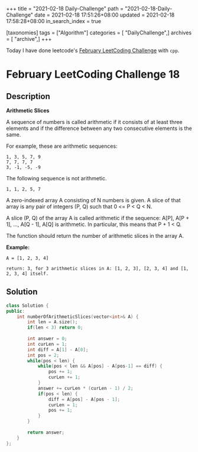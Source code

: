 +++
title = "2021-02-18 Daily-Challenge"
path = "2021-02-18-Daily-Challenge"
date = 2021-02-18 17:51:26+08:00
updated = 2021-02-18 17:58:28+08:00
in_search_index = true

[taxonomies]
tags = ["Algorithm"]
categories = [ "DailyChallenge",]
archives = [ "archive",]
+++

Today I have done leetcode's [February LeetCoding Challenge](https://leetcode.com/explore/challenge/card/february-leetcoding-challenge-2021/586/week-3-february-15th-february-21st/3644/) with `cpp`.

<!-- more -->

# February LeetCoding Challenge 18

## Description

**Arithmetic Slices**

A sequence of numbers is called arithmetic if it consists of at least three elements and if the difference between any two consecutive elements is the same.

For example, these are arithmetic sequences:

```
1, 3, 5, 7, 9
7, 7, 7, 7
3, -1, -5, -9
```

The following sequence is not arithmetic.

```
1, 1, 2, 5, 7
```

 

A zero-indexed array A consisting of N numbers is given. A slice of that array is any pair of integers (P, Q) such that 0 <= P < Q < N.

A slice (P, Q) of the array A is called arithmetic if the sequence:
A[P], A[P + 1], ..., A[Q - 1], A[Q] is arithmetic. In particular, this means that P + 1 < Q.

The function should return the number of arithmetic slices in the array A.

 

**Example:**

```
A = [1, 2, 3, 4]

return: 3, for 3 arithmetic slices in A: [1, 2, 3], [2, 3, 4] and [1, 2, 3, 4] itself.
```

## Solution

``` cpp
class Solution {
public:
    int numberOfArithmeticSlices(vector<int>& A) {
        int len = A.size();
        if(len < 3) return 0;
        
        int answer = 0;
        int curLen = 1;
        int diff = A[1] - A[0];
        int pos = 2;
        while(pos < len) {
            while(pos < len && A[pos] - A[pos-1] == diff) {
                pos += 1;
                curLen += 1;
            }
            answer += curLen * (curLen - 1) / 2;
            if(pos < len) {
                diff = A[pos] - A[pos - 1];
                curLen = 1;
                pos += 1;
            }
        }
        
        return answer;
    }
};
```